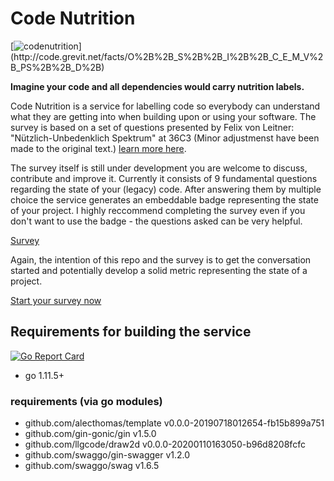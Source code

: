 # Code Nutrition

[![codenutrition](http://code.grevit.net/badge/O%2B%2B_S%2B%2B_I%2B%2B_C_E_M_V%2B_PS%2B%2B_D%2B_)](http://code.grevit.net/facts/O%2B%2B_S%2B%2B_I%2B%2B_C_E_M_V%2B_PS%2B%2B_D%2B)

**Imagine your code and all dependencies would carry nutrition labels.**

Code Nutrition is a service for labelling code so everybody can understand what they are getting into when building upon or using your software. The survey is based on a set of questions presented by Felix von Leitner: "Nützlich-Unbedenklich Spektrum" at 36C3 (Minor adjustmenst have been made to the original text.) [learn more here](https://www.google.com/url?sa=t&rct=j&q=&esrc=s&source=web&cd=1&cad=rja&uact=8&ved=2ahUKEwjE-v7ropLnAhXUwMQBHd68B9UQwqsBMAB6BAgKEAQ&url=https%3A%2F%2Fmedia.ccc.de%2Fv%2F36c3-10608-das_nutzlich-unbedenklich_spektrum&usg=AOvVaw1_05ix3-K_lRn_T9LbJRZi).

The survey itself is still under development you are welcome to discuss, contribute and improve it. Currently it consists of 9 fundamental questions regarding the state of your (legacy) code. After answering them by multiple choice the service generates an embeddable badge representing the state of your project. I highly reccommend completing the survey even if you don't want to use the badge - the questions asked can be very helpful.

[Survey](https://github.com/moethu/codenutrition/blob/master/static/spectrum.json)

Again, the intention of this repo and the survey is to get the conversation started and potentially develop a solid metric representing the state of a project.

[Start your survey now](http://code.grevit.net)

## Requirements for building the service

[![Go Report Card](https://goreportcard.com/badge/github.com/moethu/codenutrition)](https://goreportcard.com/report/github.com/moethu/codenutrition)

- go 1.11.5+

### requirements (via go modules)

- github.com/alecthomas/template v0.0.0-20190718012654-fb15b899a751
- github.com/gin-gonic/gin v1.5.0
- github.com/llgcode/draw2d v0.0.0-20200110163050-b96d8208fcfc
- github.com/swaggo/gin-swagger v1.2.0
- github.com/swaggo/swag v1.6.5
